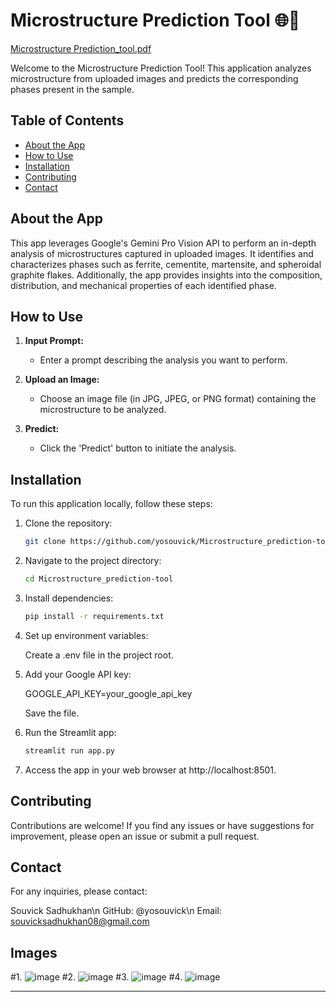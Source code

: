 # Microstructure Prediction Tool 🌐🔬

[Microstructure Prediction_tool.pdf](https://github.com/royanurag005/Microstructure_prediction-tool/files/14081791/Microstructure.Prediction_tool.pdf)

Welcome to the Microstructure Prediction Tool! This application analyzes microstructure from uploaded images and predicts the corresponding phases present in the sample.

## Table of Contents
- [About the App](#about-the-app)
- [How to Use](#how-to-use)
- [Installation](#installation)
- [Contributing](#contributing)
- [Contact](#contact)


## About the App

This app leverages Google's Gemini Pro Vision API to perform an in-depth analysis of microstructures captured in uploaded images. It identifies and characterizes phases such as ferrite, cementite, martensite, and spheroidal graphite flakes. Additionally, the app provides insights into the composition, distribution, and mechanical properties of each identified phase.

## How to Use

1. **Input Prompt:**
   - Enter a prompt describing the analysis you want to perform.

2. **Upload an Image:**
   - Choose an image file (in JPG, JPEG, or PNG format) containing the microstructure to be analyzed.

3. **Predict:**
   - Click the 'Predict' button to initiate the analysis.

## Installation

To run this application locally, follow these steps:

1. Clone the repository:

   ```bash
   git clone https://github.com/yosouvick/Microstructure_prediction-tool.git

2. Navigate to the project directory:
   ```bash
   cd Microstructure_prediction-tool

3. Install dependencies:
   ```bash
   pip install -r requirements.txt

4. Set up environment variables:

   Create a .env file in the project root.

5. Add your Google API key:
 
   GOOGLE_API_KEY=your_google_api_key

   Save the file.

6. Run the Streamlit app:
   ```bash
   streamlit run app.py

7. Access the app in your web browser at http://localhost:8501.

## Contributing
Contributions are welcome! If you find any issues or have suggestions for improvement, please open an issue or submit a pull request.

## Contact
For any inquiries, please contact:

Souvick Sadhukhan\n
GitHub: @yosouvick\n
Email: souvicksadhukhan08@gmail.com

## Images
#1.
![image](https://github.com/royanurag005/Microstructure_prediction-tool/assets/97970838/e16effae-61e6-4d07-aeb7-596ec3b00f80)
#2.
![image](https://github.com/royanurag005/Microstructure_prediction-tool/assets/97970838/634a206a-5107-46ca-b02e-4d89349e686c)
#3.
![image](https://github.com/royanurag005/Microstructure_prediction-tool/assets/97970838/8c3612ef-d40b-4b7f-9373-06423fa48086)
#4.
![image](https://github.com/royanurag005/Microstructure_prediction-tool/assets/97970838/b5e881e7-c287-49fe-9a2a-cc943a11d634)


--------------------------------------------------------------------------------------------------------------------------------------------------------------------
         

